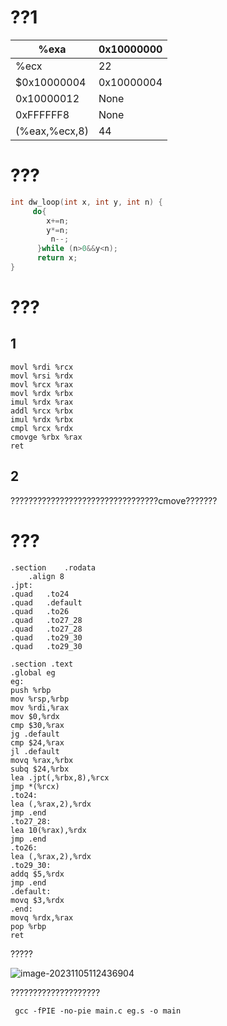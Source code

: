 # ??1

| %exa          | 0x10000000 |
| ------------- | ---------- |
| %ecx          | 22         |
| $0x10000004   | 0x10000004 |
| 0x10000012    | None       |
| 0xFFFFFF8     | None       |
| (%eax,%ecx,8) | 44         |



# ???



```C++
int dw_loop(int x, int y, int n) {
     do{
		x+=n;
        y*=n;
         n--;
      }while (n>0&&y<n);
      return x;
}

```

# ???

## 1

```assembly
movl %rdi %rcx
movl %rsi %rdx
movl %rcx %rax
movl %rdx %rbx
imul %rdx %rax
addl %rcx %rbx
imul %rdx %rbx
cmpl %rcx %rdx
cmovge %rbx %rax
ret
```

## 2

?????????????????????????????????cmove???????

# ???

```assembly
.section	.rodata
	.align 8
.jpt:
.quad	.to24
.quad	.default
.quad	.to26
.quad	.to27_28
.quad	.to27_28
.quad	.to29_30
.quad	.to29_30

.section .text	
.global eg
eg:
push %rbp
mov %rsp,%rbp
mov %rdi,%rax
mov $0,%rdx
cmp $30,%rax
jg .default
cmp $24,%rax
jl .default
movq %rax,%rbx
subq $24,%rbx
lea .jpt(,%rbx,8),%rcx
jmp *(%rcx)
.to24:
lea (,%rax,2),%rdx
jmp .end
.to27_28:
lea 10(%rax),%rdx
jmp .end
.to26:
lea (,%rax,2),%rdx
.to29_30:
addq $5,%rdx
jmp .end
.default:
movq $3,%rdx
.end:
movq %rdx,%rax
pop %rbp
ret

```

?????

![image-20231105112436904](C:\Users\Baijy\AppData\Roaming\Typora\typora-user-images\image-20231105112436904.png)

????????????????????

` gcc -fPIE -no-pie main.c eg.s -o main`